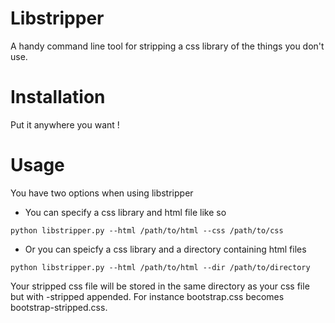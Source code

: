 Libstripper
===========
A handy command line tool for stripping a css library of the things you don't use.

Installation
============
Put it anywhere you want !

Usage
======
You have two options when using libstripper

- You can specify a css library and html file like so

```python libstripper.py --html /path/to/html --css /path/to/css```

- Or you can speicfy a css library and a directory containing html files

```python libstripper.py --html /path/to/html --dir /path/to/directory```

Your stripped css file will be stored in the same directory as your css file but with -stripped appended. For instance bootstrap.css becomes bootstrap-stripped.css.

